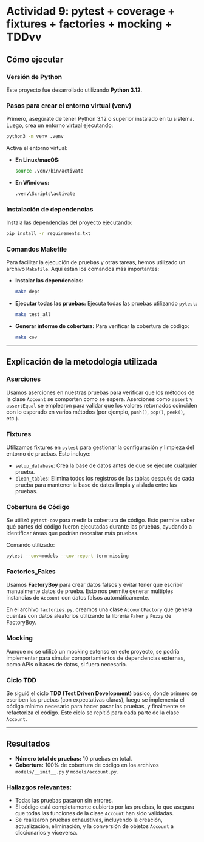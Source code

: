 # Actividad 9: pytest + coverage + fixtures + factories + mocking + TDDvv

## Cómo ejecutar

### Versión de Python
Este proyecto fue desarrollado utilizando **Python 3.12**.

### Pasos para crear el entorno virtual (venv)
Primero, asegúrate de tener Python 3.12 o superior instalado en tu sistema.
Luego, crea un entorno virtual ejecutando:

```bash
python3 -m venv .venv
```

Activa el entorno virtual:

* **En Linux/macOS:**
    ```bash
    source .venv/bin/activate
    ```
* **En Windows:**
    ```bash
    .venv\Scripts\activate
    ```

### Instalación de dependencias
Instala las dependencias del proyecto ejecutando:

```bash
pip install -r requirements.txt
```

### Comandos Makefile
Para facilitar la ejecución de pruebas y otras tareas, hemos utilizado un archivo `Makefile`. Aquí están los comandos más importantes:

* **Instalar las dependencias:**
    ```bash
    make deps
    ```
* **Ejecutar todas las pruebas:**
    Ejecuta todas las pruebas utilizando `pytest`:
    ```bash
    make test_all
    ```
* **Generar informe de cobertura:**
    Para verificar la cobertura de código:
    ```bash
    make cov
    ```

---

## Explicación de la metodología utilizada

### Aserciones
Usamos aserciones en nuestras pruebas para verificar que los métodos de la clase `Account` se comporten como se espera. Aserciones como `assert` y `assertEqual` se emplearon para validar que los valores retornados coinciden con lo esperado en varios métodos (por ejemplo, `push()`, `pop()`, `peek()`, etc.).

### Fixtures
Utilizamos fixtures en `pytest` para gestionar la configuración y limpieza del entorno de pruebas. Esto incluye:
* `setup_database`: Crea la base de datos antes de que se ejecute cualquier prueba.
* `clean_tables`: Elimina todos los registros de las tablas después de cada prueba para mantener la base de datos limpia y aislada entre las pruebas.

### Cobertura de Código
Se utilizó `pytest-cov` para medir la cobertura de código. Esto permite saber qué partes del código fueron ejecutadas durante las pruebas, ayudando a identificar áreas que podrían necesitar más pruebas.

Comando utilizado:
```bash
pytest --cov=models --cov-report term-missing
```

### Factories_Fakes
Usamos **FactoryBoy** para crear datos falsos y evitar tener que escribir manualmente datos de prueba. Esto nos permite generar múltiples instancias de `Account` con datos falsos automáticamente.

En el archivo `factories.py`, creamos una clase `AccountFactory` que genera cuentas con datos aleatorios utilizando la librería `Faker` y `Fuzzy` de FactoryBoy.

### Mocking
Aunque no se utilizó un mocking extenso en este proyecto, se podría implementar para simular comportamientos de dependencias externas, como APIs o bases de datos, si fuera necesario.

### Ciclo TDD
Se siguió el ciclo **TDD (Test Driven Development)** básico, donde primero se escriben las pruebas (con expectativas claras), luego se implementa el código mínimo necesario para hacer pasar las pruebas, y finalmente se refactoriza el código. Este ciclo se repitió para cada parte de la clase `Account`.

---

## Resultados

* **Número total de pruebas:** 10 pruebas en total.
* **Cobertura:** 100% de cobertura de código en los archivos `models/__init__.py` y `models/account.py`.

### Hallazgos relevantes:
* Todas las pruebas pasaron sin errores.
* El código está completamente cubierto por las pruebas, lo que asegura que todas las funciones de la clase `Account` han sido validadas.
* Se realizaron pruebas exhaustivas, incluyendo la creación, actualización, eliminación, y la conversión de objetos `Account` a diccionarios y viceversa.
